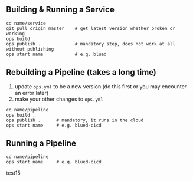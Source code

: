## Building & Running a Service
```
cd name/service
git pull origin master    # get latest version whether broken or working
ops build .
ops publish .             # mandatory step, does not work at all without publishing
ops start name            # e.g. blued
```

## Rebuilding a Pipeline (takes a long time)
1. update `ops.yml` to be a new version (do this first or you may encounter an error later)
2. make your other changes to `ops.yml`
```
cd name/pipeline
ops build .
ops publish .      # mandatory, it runs in the cloud
ops start name     # e.g. blued-cicd
```

## Running a Pipeline
```
cd name/pipeline
ops start name     # e.g. blued-cicd
```

test15

